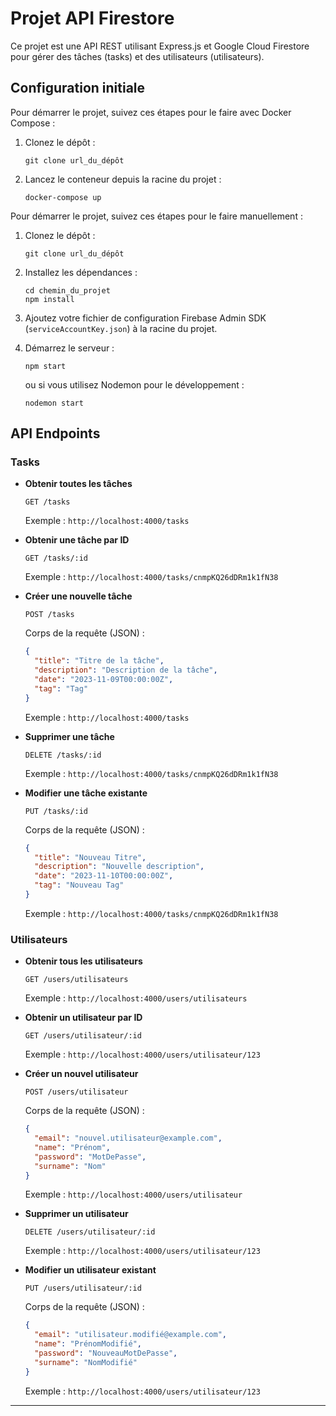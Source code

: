 # Projet API Firestore

Ce projet est une API REST utilisant Express.js et Google Cloud Firestore pour gérer des tâches (tasks) et des utilisateurs (utilisateurs).

## Configuration initiale

Pour démarrer le projet, suivez ces étapes pour le faire avec Docker Compose : 

1. Clonez le dépôt :
   ```
   git clone url_du_dépôt
   ```
2. Lancez le conteneur depuis la racine du projet : 
   ```
   docker-compose up
   ```

Pour démarrer le projet, suivez ces étapes pour le faire manuellement :

1. Clonez le dépôt :
   ```
   git clone url_du_dépôt
   ```
2. Installez les dépendances :
   ```
   cd chemin_du_projet
   npm install
   ```
3. Ajoutez votre fichier de configuration Firebase Admin SDK (`serviceAccountKey.json`) à la racine du projet.

4. Démarrez le serveur :
   ```
   npm start
   ```
   ou si vous utilisez Nodemon pour le développement :
   ```
   nodemon start
   ```

## API Endpoints

### Tasks

- **Obtenir toutes les tâches**

  ```
  GET /tasks
  ```

  Exemple : `http://localhost:4000/tasks`

- **Obtenir une tâche par ID**

  ```
  GET /tasks/:id
  ```

  Exemple : `http://localhost:4000/tasks/cnmpKQ26dDRm1k1fN38`

- **Créer une nouvelle tâche**

  ```
  POST /tasks
  ```

  Corps de la requête (JSON) :

  ```json
  {
    "title": "Titre de la tâche",
    "description": "Description de la tâche",
    "date": "2023-11-09T00:00:00Z",
    "tag": "Tag"
  }
  ```

  Exemple : `http://localhost:4000/tasks`

- **Supprimer une tâche**

  ```
  DELETE /tasks/:id
  ```

  Exemple : `http://localhost:4000/tasks/cnmpKQ26dDRm1k1fN38`

- **Modifier une tâche existante**
  ```
  PUT /tasks/:id
  ```
  Corps de la requête (JSON) :
  ```json
  {
    "title": "Nouveau Titre",
    "description": "Nouvelle description",
    "date": "2023-11-10T00:00:00Z",
    "tag": "Nouveau Tag"
  }
  ```
  Exemple : `http://localhost:4000/tasks/cnmpKQ26dDRm1k1fN38`

### Utilisateurs

- **Obtenir tous les utilisateurs**

  ```
  GET /users/utilisateurs
  ```

  Exemple : `http://localhost:4000/users/utilisateurs`

- **Obtenir un utilisateur par ID**

  ```
  GET /users/utilisateur/:id
  ```

  Exemple : `http://localhost:4000/users/utilisateur/123`

- **Créer un nouvel utilisateur**

  ```
  POST /users/utilisateur
  ```

  Corps de la requête (JSON) :

  ```json
  {
    "email": "nouvel.utilisateur@example.com",
    "name": "Prénom",
    "password": "MotDePasse",
    "surname": "Nom"
  }
  ```

  Exemple : `http://localhost:4000/users/utilisateur`

- **Supprimer un utilisateur**

  ```
  DELETE /users/utilisateur/:id
  ```

  Exemple : `http://localhost:4000/users/utilisateur/123`

- **Modifier un utilisateur existant**
  ```
  PUT /users/utilisateur/:id
  ```
  Corps de la requête (JSON) :
  ```json
  {
    "email": "utilisateur.modifié@example.com",
    "name": "PrénomModifié",
    "password": "NouveauMotDePasse",
    "surname": "NomModifié"
  }
  ```
  Exemple : `http://localhost:4000/users/utilisateur/123`

---
